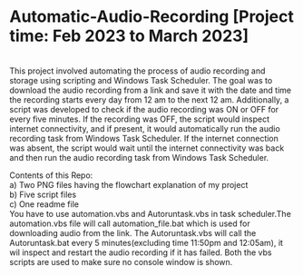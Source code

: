 # Automatic-Audio-Recording [Project time: Feb 2023 to March 2023]
<br>This project involved automating the process of audio recording and storage using scripting and
Windows Task Scheduler. The goal was to download the audio recording from a link and save it with
the date and time the recording starts every day from 12 am to the next 12 am. Additionally, a script
was developed to check if the audio recording was ON or OFF for every five minutes. If the recording
was OFF, the script would inspect internet connectivity, and if present, it would automatically run the
audio recording task from Windows Task Scheduler. If the internet connection was absent, the script
would wait until the internet connectivity was back and then run the audio recording task from
Windows Task Scheduler.</br>

Contents of this Repo:
<br>a) Two PNG files having the flowchart explanation of my project</br>
b) Five script files</br>
c) One readme file</br>
You have to use automation.vbs and Autoruntask.vbs in task scheduler.The automation.vbs file will call automation_file.bat which is used for downloading audio from the link.
The Autoruntask.vbs will call the Autoruntask.bat every 5 minutes(excluding time 11:50pm and 12:05am), it wil inspect and restart the audio recording if it has failed.
Both the vbs scripts are used to make sure no console window is shown.
